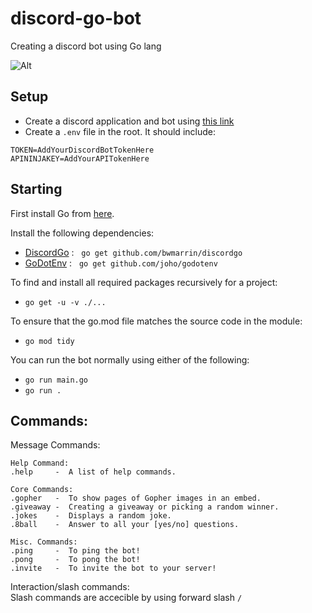 # discord-go-bot
Creating a discord bot using Go lang

![Alt](https://repobeats.axiom.co/api/embed/76f75f56b773f742fd9f9df54443be7fea06186b.svg)


## Setup
- Create a discord application and bot using [this link](https://discord.com/developers/applications)
- Create a `.env` file in the root. It should include:
```
TOKEN=AddYourDiscordBotTokenHere
APININJAKEY=AddYourAPITokenHere
```


## Starting
First install Go from [here](https://go.dev/dl/).

Install the following dependencies:
- [DiscordGo](https://github.com/bwmarrin/discordgo) : &nbsp; `go get github.com/bwmarrin/discordgo`
- [GoDotEnv](https://github.com/joho/godotenv) : &nbsp; `go get github.com/joho/godotenv`

To find and install all required packages recursively for a project:
- `go get -u -v ./...`

To ensure that the go.mod file matches the source code in the module:
- `go mod tidy`  



You can run the bot normally using either of the following:
- `go run main.go`
- `go run .`

## Commands:
Message Commands:
```
Help Command: 
.help     -  A list of help commands.

Core Commands:
.gopher   -  To show pages of Gopher images in an embed.
.giveaway -  Creating a giveaway or picking a random winner.
.jokes	  -  Displays a random joke.
.8ball    -  Answer to all your [yes/no] questions.

Misc. Commands:
.ping     -  To ping the bot!
.pong     -  To pong the bot!
.invite   -  To invite the bot to your server!
```
Interaction/slash commands:  
Slash commands are accecible by using forward slash  `/`